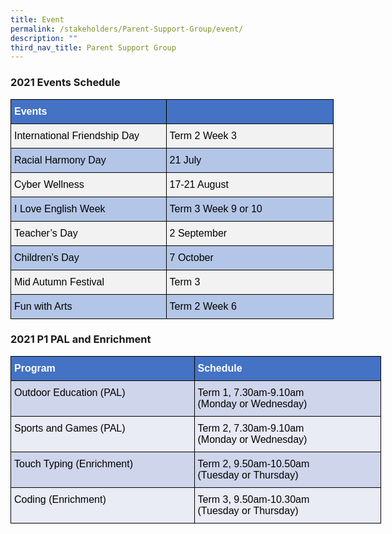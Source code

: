```yaml
---
title: Event
permalink: /stakeholders/Parent-Support-Group/event/
description: ""
third_nav_title: Parent Support Group
---
```

### 2021 Events Schedule

<style type="text/css">
.tg  {border-collapse:collapse;border-spacing:0;margin:0px auto;}
.tg td{border-color:black;border-style:solid;border-width:1px;font-family:Arial, sans-serif;font-size:14px;
  overflow:hidden;padding:10px 5px;word-break:normal;}
.tg th{border-color:black;border-style:solid;border-width:1px;font-family:Arial, sans-serif;font-size:14px;
  font-weight:normal;overflow:hidden;padding:10px 5px;word-break:normal;}
.tg .tg-hihz{background-color:#4472C4;color:#FFF;font-size:16px;font-weight:bold;text-align:left;vertical-align:top}
.tg .tg-qj0v{background-color:#4472C4;color:#454545;font-size:16px;text-align:left;vertical-align:top}
.tg .tg-yvyh{background-color:#F2F2F2;color:#454545;font-size:16px;text-align:left;vertical-align:top}
.tg .tg-15oc{background-color:#B4C6E7;color:#454545;font-size:16px;text-align:left;vertical-align:top}
</style>
<table class="tg" style="undefined;table-layout: fixed; width: 517px">
<colgroup>
<col style="width: 249px">
<col style="width: 268px">
</colgroup>
<tbody>
  <tr>
    <td class="tg-hihz"><span style="color:white">Events</span></td>
    <td class="tg-qj0v"></td>
  </tr>
  <tr>
    <td class="tg-yvyh"><span style="color:black">International Friendship Day</span></td>
    <td class="tg-yvyh"><span style="color:black">Term 2 Week 3</span></td>
  </tr>
  <tr>
    <td class="tg-15oc"><span style="color:black">Racial Harmony Day</span></td>
    <td class="tg-15oc"><span style="color:black">21 July</span></td>
  </tr>
  <tr>
    <td class="tg-yvyh"><span style="color:black">Cyber Wellness</span></td>
    <td class="tg-yvyh"><span style="color:black">17-21 August</span></td>
  </tr>
  <tr>
    <td class="tg-15oc"><span style="color:black">I Love English Week</span></td>
    <td class="tg-15oc"><span style="color:black">Term 3 Week 9 or 10</span></td>
  </tr>
  <tr>
    <td class="tg-yvyh"><span style="color:black">Teacher’s Day</span></td>
    <td class="tg-yvyh"><span style="color:black">2 September</span></td>
  </tr>
  <tr>
    <td class="tg-15oc"><span style="color:black">Children’s Day</span></td>
    <td class="tg-15oc"><span style="color:black">7 October</span></td>
  </tr>
  <tr>
    <td class="tg-yvyh"><span style="color:black">Mid Autumn Festival</span></td>
    <td class="tg-yvyh"><span style="color:black">Term 3</span></td>
  </tr>
  <tr>
    <td class="tg-15oc"><span style="color:black">Fun with Arts</span></td>
    <td class="tg-15oc"><span style="color:black">Term 2 Week 6</span></td>
  </tr>
</tbody>
</table>

### 2021 P1 PAL and Enrichment

<style type="text/css">
.tg  {border-collapse:collapse;border-spacing:0;margin:0px auto;}
.tg td{border-color:black;border-style:solid;border-width:1px;font-family:Arial, sans-serif;font-size:14px;
  overflow:hidden;padding:10px 5px;word-break:normal;}
.tg th{border-color:black;border-style:solid;border-width:1px;font-family:Arial, sans-serif;font-size:14px;
  font-weight:normal;overflow:hidden;padding:10px 5px;word-break:normal;}
.tg .tg-5lzf{background-color:#CFD5EA;color:#454545;font-size:16px;text-align:left;vertical-align:top}
.tg .tg-hihz{background-color:#4472C4;color:#FFF;font-size:16px;font-weight:bold;text-align:left;vertical-align:top}
.tg .tg-e1d1{background-color:#E9EBF5;color:#454545;font-size:16px;text-align:left;vertical-align:top}
</style>
<table class="tg" style="undefined;table-layout: fixed; width: 593px">
<colgroup>
<col style="width: 294px">
<col style="width: 299px">
</colgroup>
<tbody>
  <tr>
    <td class="tg-hihz"><span style="color:white">Program</span></td>
    <td class="tg-hihz"><span style="color:white">Schedule</span></td>
  </tr>
  <tr>
    <td class="tg-5lzf"><span style="color:black">Outdoor Education (PAL)</span></td>
    <td class="tg-5lzf"><span style="color:black">Term 1, 7.30am-9.10am</span><br><span style="color:black">(Monday or Wednesday)</span></td>
  </tr>
  <tr>
    <td class="tg-e1d1"><span style="color:black">Sports and Games (PAL)</span></td>
    <td class="tg-e1d1"><span style="color:black">Term 2, 7.30am-9.10am</span><br><span style="color:black">(Monday or Wednesday)</span></td>
  </tr>
  <tr>
    <td class="tg-5lzf"><span style="color:black">Touch Typing (Enrichment)</span></td>
    <td class="tg-5lzf"><span style="color:black">Term 2, 9.50am-10.50am</span><br><span style="color:black">(Tuesday or Thursday)</span></td>
  </tr>
  <tr>
    <td class="tg-e1d1"><span style="color:black">Coding (Enrichment)</span></td>
    <td class="tg-e1d1"><span style="color:black">Term 3, 9.50am-10.30am</span><br><span style="color:black">(Tuesday or Thursday)</span></td>
  </tr>
</tbody>
</table>
